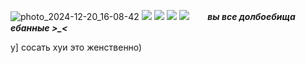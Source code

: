 ![photo_2024-12-20_16-08-42](https://github.com/user-attachments/assets/dc9dfe6b-e514-458a-8b68-eb3c07344be1)
![](https://64.media.tumblr.com/5196acefe25bbf3e61cf4f1d2174ca6f/074ea6737b8d636b-2b/s100x200/4a84dc126872ace68e14ef25545baa6d4104e877.pnj)
![](https://64.media.tumblr.com/c33546b95f17f874a9330450c8766b75/57c01b7c1fe1c08b-5f/s100x200/2d71f011c249a6c6f3eb007e9c96925e1474794f.gifv)
![](https://64.media.tumblr.com/fbed3c789fe2160c2a1f1e3aa8a1b2e7/074ea6737b8d636b-46/s250x400/83d4bfb1a987c034e8e1f8febbf285075b496179.gifv)
![](https://64.media.tumblr.com/c421df679d2d9d7ec91aaff2d78ad9de/57c01b7c1fe1c08b-19/s100x200/c347c536f9e3c63debc6f45aba588be940b52651.gifv)
ㅤㅤ***вы все долбоебища ебанные >_<***

у] сосать хуи это женственно)

#
